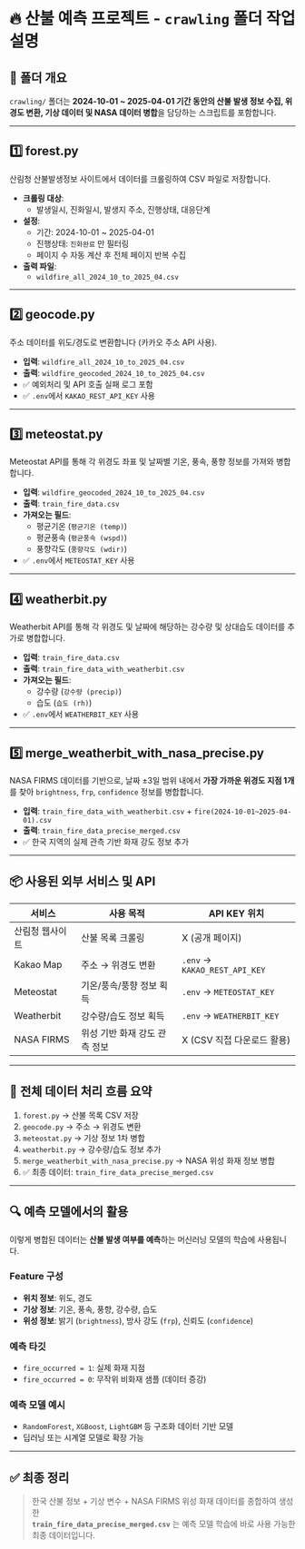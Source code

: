 # 🔥 산불 예측 프로젝트 - `crawling` 폴더 작업 설명

## 📁 폴더 개요
`crawling/` 폴더는 **2024-10-01 ~ 2025-04-01 기간 동안의 산불 발생 정보 수집, 위경도 변환, 기상 데이터 및 NASA 데이터 병합**을 담당하는 스크립트를 포함합니다.

---

## 1️⃣ forest.py
산림청 산불발생정보 사이트에서 데이터를 크롤링하여 CSV 파일로 저장합니다.

- **크롤링 대상**:  
  - 발생일시, 진화일시, 발생지 주소, 진행상태, 대응단계  
- **설정**:  
  - 기간: 2024-10-01 ~ 2025-04-01  
  - 진행상태: `진화완료` 만 필터링  
  - 페이지 수 자동 계산 후 전체 페이지 반복 수집  
- **출력 파일**:  
  - `wildfire_all_2024_10_to_2025_04.csv`

---

## 2️⃣ geocode.py
주소 데이터를 위도/경도로 변환합니다 (카카오 주소 API 사용).

- **입력**: `wildfire_all_2024_10_to_2025_04.csv`
- **출력**: `wildfire_geocoded_2024_10_to_2025_04.csv`
- ✅ 예외처리 및 API 호출 실패 로그 포함  
- ✅ `.env`에서 `KAKAO_REST_API_KEY` 사용

---

## 3️⃣ meteostat.py
Meteostat API를 통해 각 위경도 좌표 및 날짜별 기온, 풍속, 풍향 정보를 가져와 병합합니다.

- **입력**: `wildfire_geocoded_2024_10_to_2025_04.csv`
- **출력**: `train_fire_data.csv`
- **가져오는 필드**:
  - 평균기온 (`평균기온 (temp)`)
  - 평균풍속 (`평균풍속 (wspd)`)
  - 풍향각도 (`풍향각도 (wdir)`)
- ✅ `.env`에서 `METEOSTAT_KEY` 사용

---

## 4️⃣ weatherbit.py
Weatherbit API를 통해 각 위경도 및 날짜에 해당하는 강수량 및 상대습도 데이터를 추가로 병합합니다.

- **입력**: `train_fire_data.csv`
- **출력**: `train_fire_data_with_weatherbit.csv`
- **가져오는 필드**:
  - 강수량 (`강수량 (precip)`)
  - 습도 (`습도 (rh)`)
- ✅ `.env`에서 `WEATHERBIT_KEY` 사용

---

## 5️⃣ merge_weatherbit_with_nasa_precise.py
NASA FIRMS 데이터를 기반으로, 날짜 ±3일 범위 내에서 **가장 가까운 위경도 지점 1개**를 찾아 `brightness`, `frp`, `confidence` 정보를 병합합니다.

- **입력**: `train_fire_data_with_weatherbit.csv` + `fire(2024-10-01~2025-04-01).csv`
- **출력**: `train_fire_data_precise_merged.csv`
- ✅ 한국 지역의 실제 관측 기반 화재 강도 정보 추가

---

## 📦 사용된 외부 서비스 및 API

| 서비스       | 사용 목적               | API KEY 위치                    |
|--------------|--------------------------|---------------------------------|
| 산림청 웹사이트 | 산불 목록 크롤링           | X (공개 페이지)                |
| Kakao Map    | 주소 → 위경도 변환         | `.env` → `KAKAO_REST_API_KEY` |
| Meteostat    | 기온/풍속/풍향 정보 획득   | `.env` → `METEOSTAT_KEY`      |
| Weatherbit   | 강수량/습도 정보 획득      | `.env` → `WEATHERBIT_KEY`     |
| NASA FIRMS   | 위성 기반 화재 강도 관측 정보 | X (CSV 직접 다운로드 활용)     |

---

## 📌 전체 데이터 처리 흐름 요약

1. `forest.py` → 산불 목록 CSV 저장  
2. `geocode.py` → 주소 → 위경도 변환  
3. `meteostat.py` → 기상 정보 1차 병합  
4. `weatherbit.py` → 강수량/습도 정보 추가  
5. `merge_weatherbit_with_nasa_precise.py` → NASA 위성 화재 정보 병합  
6. ✅ 최종 데이터: `train_fire_data_precise_merged.csv`

---

## 🔍 예측 모델에서의 활용

이렇게 병합된 데이터는 **산불 발생 여부를 예측**하는 머신러닝 모델의 학습에 사용됩니다.

### Feature 구성
- **위치 정보**: 위도, 경도
- **기상 정보**: 기온, 풍속, 풍향, 강수량, 습도
- **위성 정보**: 밝기 (`brightness`), 방사 강도 (`frp`), 신뢰도 (`confidence`)

### 예측 타깃
- `fire_occurred = 1`: 실제 화재 지점  
- `fire_occurred = 0`: 무작위 비화재 샘플 (데이터 증강)

### 예측 모델 예시
- `RandomForest`, `XGBoost`, `LightGBM` 등 구조화 데이터 기반 모델  
- 딥러닝 또는 시계열 모델로 확장 가능

---

## ✅ 최종 정리

> 한국 산불 정보 + 기상 변수 + NASA FIRMS 위성 화재 데이터를 종합하여 생성한  
> **`train_fire_data_precise_merged.csv`** 는 예측 모델 학습에 바로 사용 가능한 최종 데이터입니다.
